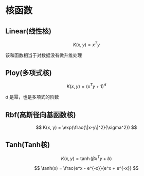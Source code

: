 # 核函数

## Linear(线性核)

$$
K(x, y) = x^Ty
$$

该和函数相当于对数据没有做升维处理

## Ploy(多项式核)

$$
K(x, y) = (x^Ty + 1)^d
$$

$d$ 是幂，也是多项式的阶数

## Rbf(高斯径向基函数核)

$$
K(x, y) = \exp(\frac{\|x-y\|^2}{\sigma^2})
$$

## Tanh(Tanh核)

$$
K(x, y) = \tanh(\beta x^Ty+b)
$$

$$
\tanh(x) = \frac{e^x - e^{-x}}{e^x + e^{-x}}
$$